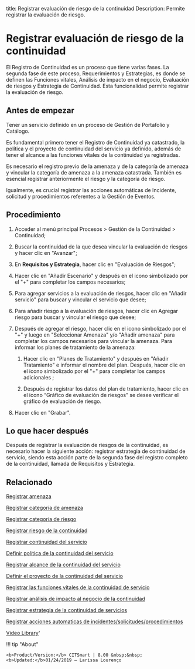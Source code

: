 title: Registrar evaluación de riesgo de la continuidad
Description: Permite registrar la evaluación de riesgo.
# Registrar evaluación de riesgo de la continuidad

El Registro de Continuidad es un proceso que tiene varias fases. La segunda fase de este proceso, Requerimientos y Estrategias, es donde se definen las Funciones vitales, Análisis de impacto en el negocio, Evaluación de riesgos y Estrategia de Continuidad. Esta funcionalidad permite registrar la evaluación de riesgo.

Antes de empezar
----------------

Tener un servicio definido en un proceso de Gestión de Portafolio y Catálogo.

Es fundamental primero tener el Registro de Continuidad ya catastrado, la
política y el proyecto de continuidad del servicio ya definido, además de tener
el alcance a las funciones vitales de la continuidad ya registradas.

Es necesario el registro previo de la amenaza y de la categoría de amenaza y
vincular la categoría de amenaza a la amenaza catastrada. También es esencial
registrar anteriormente el riesgo y la categoría de riesgo.

Igualmente, es crucial registrar las acciones automáticas de Incidente,
solicitud y procedimientos referentes a la Gestión de Eventos.

Procedimiento
-------------

1.  Acceder al menú principal Procesos \> Gestión de la Continuidad \>
    Continuidad;

2.  Buscar la continuidad de la que desea vincular la evaluación de riesgos y
    hacer clic en "Avanzar";

3.  En **Requisitos y Estrategia**, hacer clic en "Evaluación de Riesgos";

4.  Hacer clic en "Añadir Escenario" y después en el icono simbolizado por el
    "+" para completar los campos necesarios;

5.  Para agregar servicios a la evaluación de riesgos, hacer clic en "Añadir
    servicio" para buscar y vincular el servicio que desee;

6.  Para añadir riesgo a la evaluación de riesgos, hacer clic en Agregar riesgo
    para buscar y vincular el riesgo que desee;

7.  Después de agregar el riesgo, hacer clic en el icono simbolizado por el
    "+" y luego en "Seleccionar Amenaza" y/o "Añadir amenaza" para completar los
    campos necesarios para vincular la amenaza. Para informar los planes de
    tratamiento de la amenaza:

    1.  Hacer clic en "Planes de Tratamiento" y después en "Añadir Tratamiento"
        e informar el nombre del plan. Después, hacer clic en el
        icono simbolizado por el "+" para completar los campos adicionales ;

    2.  Después de registrar los datos del plan de tratamiento, hacer clic en el
        icono “Gráfico de evaluación de riesgos” se desee verificar el gráfico
        de evaluación de riesgo.

8.  Hacer clic en "Grabar".

Lo que hacer después
------------------------

Después de registrar la evaluación de riesgos de la continuidad, es necesario
hacer la siguiente acción: registrar estrategia de continuidad de servicio,
siendo esta acción parte de la segunda fase del registro completo de la
continuidad, llamada de Requisitos y Estrategia.

Relacionado
----------------

[Registrar amenaza](/es-es/citsmart-platform-9/processes/continuity/configuration/register-threat.html)

[Registrar categoría de amenaza](/es-es/citsmart-platform-9/processes/continuity/configuration/threat-category.html)

[Registrar categoría de riesgo](/es-es/citsmart-platform-9/processes/continuity/configuration/risk-category.html)

[Registrar riesgo de la continuidad](/es-es/citsmart-platform-9/processes/continuity/configuration/register-continuity-risk.html)

[Registrar continuidad del servicio](/es-es/citsmart-platform-9/processes/continuity/use/register-service-continuity.html)

[Definir política de la continuidad del servicio](/es-es/citsmart-platform-9/processes/continuity/use/continuity-policy.html)

[Registrar alcance de la continuidad del servicio](/es-es/citsmart-platform-9/processes/continuity/use/service-continuity-scope.html)

[Definir el proyecto de la continuidad del servicio](/es-es/citsmart-platform-9/processes/continuity/use/service-continuity-project.html)

[Registrar las funciones vitales de la continuidad de servicio](/es-es/citsmart-platform-9/processes/continuity/use/continuity-vital-functions.html)

[Registrar análisis de impacto al negocio de la continuidad](/es-es/citsmart-platform-9/processes/continuity/use/impact-analysis-continuity-business.html)

[Registrar estrategia de la continuidad de servicios](/es-es/citsmart-platform-9/processes/continuity/use/service-continuity-strategy.html)

[Registrar acciones automaticas de incidentes/solicitudes/procedimientos](/es-es/citsmart-platform-9/additional-features/automation-of-operation/configuration/register-automatic-actions-incident-request-procedure.html)

<i class='fa fa-youtube-play  fa-2x' style='color:#97ce17;vertical-align: middle;'> </i> [Video Library](https://www.youtube.com/playlist?list=PLB5qK2uzf2RMHcgQuDIzcuLqoHXYfihz1)'

!!! tip "About"

    <b>Product/Version:</b> CITSmart | 8.00 &nbsp;&nbsp;
    <b>Updated:</b>01/24/2019 – Larissa Lourenço

